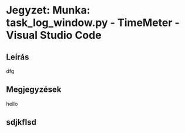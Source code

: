 # Jegyzet: Munka: task_log_window.py - TimeMeter - Visual Studio Code

## Leírás

dfg

## Megjegyzések
hello 

sdjkflsd
- 